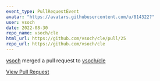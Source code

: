 ```yaml
---
event_type: PullRequestEvent
avatar: "https://avatars.githubusercontent.com/u/814322?"
user: vsoch
date: 2022-08-30
repo_name: vsoch/cle
html_url: https://github.com/vsoch/cle/pull/25
repo_url: https://github.com/vsoch/cle
---
```


<a href='https://github.com/vsoch' target='_blank'>vsoch</a> merged a pull request to <a href='https://github.com/vsoch/cle' target='_blank'>vsoch/cle</a>

<a href='https://github.com/vsoch/cle/pull/25' target='_blank'>View Pull Request</a>